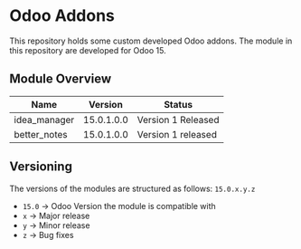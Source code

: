 # Odoo Addons

This repository holds some custom developed Odoo addons. The module in this repository are developed for Odoo 15.

## Module Overview

Name | Version | Status
--- | --- | ---
idea_manager | 15.0.1.0.0 | Version 1 Released
better_notes | 15.0.1.0.0 | Version 1 released

## Versioning

The versions of the modules are structured as follows: `15.0.x.y.z`

* `15.0` -> Odoo Version the module is compatible with
* `x` -> Major release
* `y` -> Minor release
* `z` -> Bug fixes
